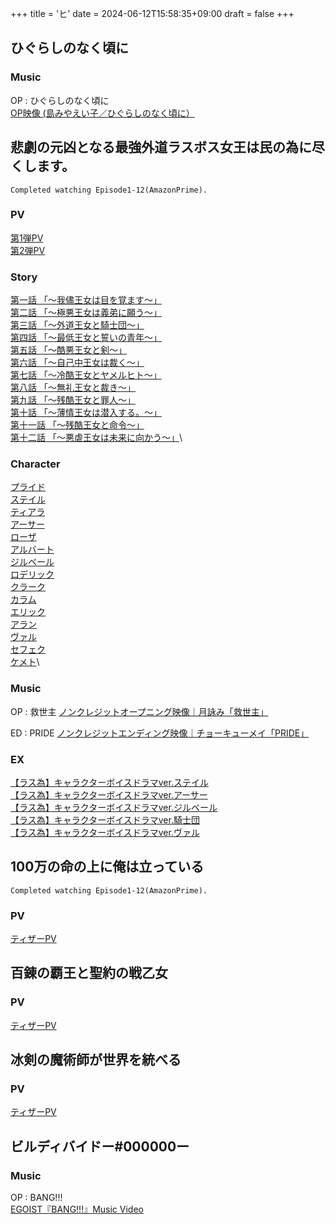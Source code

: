 +++
title = 'ヒ'
date = 2024-06-12T15:58:35+09:00
draft = false
+++


## ひぐらしのなく頃に
### Music
OP : ひぐらしのなく頃に\
[OP映像 (島みやえい子／ひぐらしのなく頃に）](https://www.youtube.com/watch?v=V9nV4SHbcBA)

  

## 悲劇の元凶となる最強外道ラスボス女王は民の為に尽くします。
```
Completed watching Episode1-12(AmazonPrime).
```
### PV
[第1弾PV](https://youtu.be/xHQHv1JilZw)\
[第2弾PV](https://youtu.be/UvSRMjbKB5k)

### Story
[第一話 「～我儘王女は目を覚ます～」](https://lastame.com/story/ep01/)\
[第二話 「～極悪王女は義弟に願う～」](https://lastame.com/story/ep02/)\
[第三話 「～外道王女と騎士団～」](https://lastame.com/story/ep03/)\
[第四話 「～最低王女と誓いの青年～」](https://lastame.com/story/ep04/)\
[第五話 「～酷悪王女と剣～」](https://lastame.com/story/ep05/)\
[第六話 「～自己中王女は裁く～」](https://lastame.com/story/ep06/)\
[第七話 「～冷酷王女とヤメルヒト～」](https://lastame.com/story/ep07/)\
[第八話 「～無礼王女と裁き～」](https://lastame.com/story/ep08/)\
[第九話 「～残酷王女と罪人～」](https://lastame.com/story/ep09/)\
[第十話 「～薄情王女は潜入する。～」](https://lastame.com/story/ep10/)\
[第十一話 「～残酷王女と命令～」](https://lastame.com/story/ep11/)\
[第十二話 「～悪虐王女は未来に向かう～」](https://lastame.com/story/ep12/)\

### Character
[プライド](https://lastame.com/character/)\
[ステイル](https://lastame.com/character/)\
[ティアラ](https://lastame.com/character/)\
[アーサー](https://lastame.com/character/)\
[ローザ](https://lastame.com/character/)\
[アルバート](https://lastame.com/character/)\
[ジルベール](https://lastame.com/character/)\
[ロデリック](https://lastame.com/character/)\
[クラーク](https://lastame.com/character/)\
[カラム](https://lastame.com/character/)\
[エリック](https://lastame.com/character/)\
[アラン](https://lastame.com/character/)\
[ヴァル](https://lastame.com/character/)\
[セフェク](https://lastame.com/character/)\
[ケメト](https://lastame.com/character/)\

### Music
OP : 救世主
[ノンクレジットオープニング映像｜月詠み「救世主」](https://youtu.be/yA9RY-DW6xY)

ED : PRIDE
[ノンクレジットエンディング映像｜チョーキューメイ「PRIDE」](https://youtu.be/wzBeHyjZj5A)

### EX
[【ラス為】キャラクターボイスドラマver.ステイル](https://youtu.be/jsVx3eBXipo)\
[【ラス為】キャラクターボイスドラマver.アーサー](https://youtu.be/0mJXzr98lU8)\
[【ラス為】キャラクターボイスドラマver.ジルベール](https://youtu.be/4oeFGIuAe-U)\
[【ラス為】キャラクターボイスドラマver.騎士団](https://youtu.be/FNIE_11PG-A)\
[【ラス為】キャラクターボイスドラマver.ヴァル](https://youtu.be/m7-guzh8zB8)

## 100万の命の上に俺は立っている
```
Completed watching Episode1-12(AmazonPrime).
```
### PV
[ティザーPV](https://www.youtube.com/watch?v=FtYob4emvEw)

  

## 百錬の覇王と聖約の戦乙女

### PV
[ティザーPV](https://www.youtube.com/watch?v=Ol0Z3J2cx2Y)

  
## 冰剣の魔術師が世界を統べる
### PV
[ティザーPV](https://youtu.be/6bgHin7J8XY?si=_vzEejGcfExr8SR_)

## ビルディバイドー#000000ー
### Music
OP : BANG!!!\
[EGOIST『BANG!!!』Music Video](https://youtu.be/8CfHTQGoPv4?si=Fp8TQ2G67KOQcyQ1)

